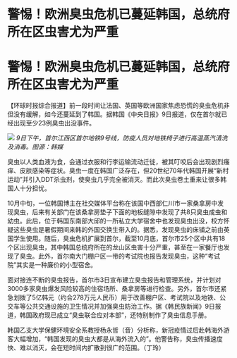 # 警惕！欧洲臭虫危机已蔓延韩国，总统府所在区虫害尤为严重

# 警惕！欧洲臭虫危机已蔓延韩国，总统府所在区虫害尤为严重

【环球时报综合报道】前一段时间让法国、英国等欧洲国家焦虑恐慌的臭虫危机非但没有缓解，如今还蔓延到了韩国。据韩国《中央日报》9日报道，仅在首尔就已经出现至少23例臭虫出没事件。

![](https://inews.gtimg.com/om_bt/OiBgDlT8QQjJv9X9BnB4IEUSlpuNsvg8GQ470EkQmrPM4AA/1000)
_9日下午，首尔江西区首尔地铁9号线，防疫人员对地铁椅子进行高温蒸汽清洗及消毒。图源：韩媒_

臭虫以人类血液为食，会通过衣服和行李运输流动迁徙，被其叮咬后会出现剧烈瘙痒、皮肤感染等症状。臭虫一度在韩国广泛存在，但20世纪70年代韩国开展“新村运动”并引入DDT杀虫剂，使臭虫几乎完全被消灭。而此次臭虫卷土重来让很多韩国人十分担忧。

10月中旬，一位韩国博主在社交媒体平台称在该国中西部仁川市一家桑拿房中发现臭虫，后来有关部门在该桑拿房垫子下面的地板缝隙中发现了共8只臭虫成虫和幼虫。此后，位于韩国东南部大邱的一所私立大学宿舍中也发现臭虫出没，校方怀疑这些臭虫是暑假期间来韩的外国交换生带入的。据悉，发现臭虫的床铺之前由英国学生使用。随后，臭虫危机扩展到首尔，截至10月底，首尔市25个区中共有18个区出现臭虫，其中韩国总统府所在的龙山区虫害十分严重，甚至在一家餐厅也发现了臭虫。此外，首尔南大门棚户区一带的考试院也报告发现臭虫，这种“考试院”其实是一种廉价的小型宿舍。

面对接连不断的臭虫报告，首尔市3日宣布建立臭虫报告和管理系统，并计划对3000多家臭虫爆发风险较高的住宿场所、桑拿房等进行检查。另外，首尔市还紧急划拨了5亿韩元（约合278万元人民币）用于改善棚户区、考试院以及地铁、公交车等公共交通设施的卫生情况并加强臭虫防治工作。据《韩民族新闻》9日报道，韩国政府现已成立“臭虫联合应对本部”，还特别制作了臭虫信息手册。

韩国乙支大学保健环境安全系教授杨永哲（音）分析称，新冠疫情过后赴韩海外游客大幅增加，“韩国发现的臭虫大都是从海外流入的”。他警告称，臭虫传播速度快、难以消灭，会在短时间内扩散到很广的范围。（丁玲）

